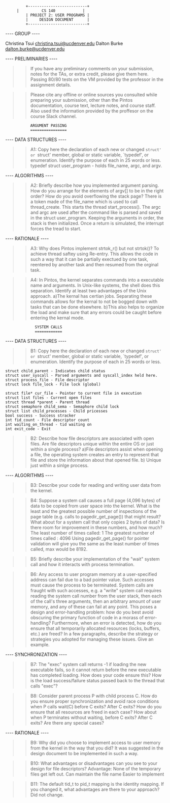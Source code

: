 		     +--------------------------+
         |		    CS 140	          |
		     | PROJECT 2: USER PROGRAMS	|
		     | 	   DESIGN DOCUMENT     	|
		     +--------------------------+

---- GROUP ----

Christina Tsui christina.tsui@ucdenver.edu
Dalton Burke dalton.burke@ucdenver.edu

---- PRELIMINARIES ----

>> If you have any preliminary comments on your submission, notes for the
>> TAs, or extra credit, please give them here.
Passing 80/80 tests on the VM provided by the professor in the assignment details.

>> Please cite any offline or online sources you consulted while
>> preparing your submission, other than the Pintos documentation, course
>> text, lecture notes, and course staff.
Also used the information provided by the proffesor on the course Slack channel.

			   ARGUMENT PASSING
			   ================

---- DATA STRUCTURES ----

>> A1: Copy here the declaration of each new or changed `struct' or
>> `struct' member, global or static variable, `typedef', or
>> enumeration.  Identify the purpose of each in 25 words or less.
    typedef struct user_program - holds file_name, argc, and argv.

---- ALGORITHMS ----

>> A2: Briefly describe how you implemented argument parsing.  How do
>> you arrange for the elements of argv[] to be in the right order?
>> How do you avoid overflowing the stack page?
    There is a token made of the file_name which is used to call thread_create.
    This starts the thread start_process(). The argc and argc are used after the
    command like is parsed and saved in the struct user_program. Keeping the
    arguments in order, the stack is then initialized. Once a return is simulated,
    the interrupt forces the tread to start.

---- RATIONALE ----

>> A3: Why does Pintos implement strtok_r() but not strtok()?
    To achieve thread saftey using Re-entry. This allows the code in such a way that it
    can be partially exectued by one task, reentered by another task and then resumed
    from the orginal task.

>> A4: In Pintos, the kernel separates commands into a executable name
>> and arguments.  In Unix-like systems, the shell does this
>> separation.  Identify at least two advantages of the Unix approach.
    a)The kernal has certian jobs. Separating these commands allows for the kernal to
    not be bogged down with tasks that can be done elsewhere.
    b)This also helps to organize the load and make sure that any errors could be caught
    before entering the kernal mode.

			     SYSTEM CALLS
			     ============

---- DATA STRUCTURES ----

>> B1: Copy here the declaration of each new or changed `struct' or
>> `struct' member, global or static variable, `typedef', or
>> enumeration.  Identify the purpose of each in 25 words or less.

    struct child_parent - Indicates child status
    struct user_syscall - Parsed arguments and syscall_index held here.
    struct process_file - File descriptor
    struct lock file_lock - File lock (global)

    struct file* cur_file - Pointer to current file in execution
    struct list files - Current open files
    struct thread *parent - Parent thread
    struct semaphore child_sema - Semaphore child lock
    struct list child_processes - Child pricesses
    bool success - Success stracker
    int fid_count - File descriptor count
    int waiting_on_thread - tid waiting on
    int exit_code - Exit

>> B2: Describe how file descriptors are associated with open files.
>> Are file descriptors unique within the entire OS or just within a
>> single process?
    a)File descriptors assist when opening a file, the operating system creates an
    entry to represent that file and store the information about that opened file.
    b) Unique just within a sinlge process.


---- ALGORITHMS ----

>> B3: Describe your code for reading and writing user data from the
>> kernel.

>> B4: Suppose a system call causes a full page (4,096 bytes) of data
>> to be copied from user space into the kernel.  What is the least
>> and the greatest possible number of inspections of the page table
>> (e.g. calls to pagedir_get_page()) that might result?  What about
>> for a system call that only copies 2 bytes of data?  Is there room
>> for improvement in these numbers, and how much?
    The least number of times called: 1
    The greatest number of times called : 4096
    Using pagedir_get_page() for pointer validation will give you the same as the
    least number of times called, max would be 8192.



>> B5: Briefly describe your implementation of the "wait" system call
>> and how it interacts with process termination.

>> B6: Any access to user program memory at a user-specified address
>> can fail due to a bad pointer value.  Such accesses must cause the
>> process to be terminated.  System calls are fraught with such
>> accesses, e.g. a "write" system call requires reading the system
>> call number from the user stack, then each of the call's three
>> arguments, then an arbitrary amount of user memory, and any of
>> these can fail at any point.  This poses a design and
>> error-handling problem: how do you best avoid obscuring the primary
>> function of code in a morass of error-handling?  Furthermore, when
>> an error is detected, how do you ensure that all temporarily
>> allocated resources (locks, buffers, etc.) are freed?  In a few
>> paragraphs, describe the strategy or strategies you adopted for
>> managing these issues.  Give an example.

---- SYNCHRONIZATION ----

>> B7: The "exec" system call returns -1 if loading the new executable
>> fails, so it cannot return before the new executable has completed
>> loading.  How does your code ensure this?  How is the load
>> success/failure status passed back to the thread that calls "exec"?

>> B8: Consider parent process P with child process C.  How do you
>> ensure proper synchronization and avoid race conditions when P
>> calls wait(C) before C exits?  After C exits?  How do you ensure
>> that all resources are freed in each case?  How about when P
>> terminates without waiting, before C exits?  After C exits?  Are
>> there any special cases?

---- RATIONALE ----

>> B9: Why did you choose to implement access to user memory from the
>> kernel in the way that you did?
    It was suggested in the design document to be implemented in such a way.

>> B10: What advantages or disadvantages can you see to your design
>> for file descriptors?
Advantage:
    None of the temporary files get left out.
    Can maintain the file name
    Easier to implement

>> B11: The default tid_t to pid_t mapping is the identity mapping.
>> If you changed it, what advantages are there to your approach?
    Did not change.
